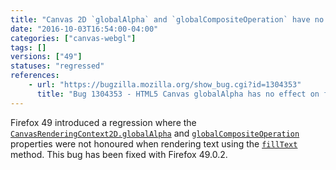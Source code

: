 ```yaml
---
title: "Canvas 2D `globalAlpha` and `globalCompositeOperation` have no effect on `fillText`"
date: "2016-10-03T16:54:00-04:00"
categories: ["canvas-webgl"]
tags: []
versions: ["49"]
statuses: "regressed"
references:
    - url: "https://bugzilla.mozilla.org/show_bug.cgi?id=1304353"
      title: "Bug 1304353 - HTML5 Canvas globalAlpha has no effect on fillText in Firefox.49"
---
```

Firefox 49 introduced a regression where the [`CanvasRenderingContext2D.globalAlpha`](https://developer.mozilla.org/en-US/docs/Web/API/CanvasRenderingContext2D/globalAlpha) and [`globalCompositeOperation`](https://developer.mozilla.org/en-US/docs/Web/API/CanvasRenderingContext2D/globalCompositeOperation) properties were not honoured when rendering text using the [`fillText`](https://developer.mozilla.org/en-US/docs/Web/API/CanvasRenderingContext2D/fillText) method. This bug has been fixed with Firefox 49.0.2.
